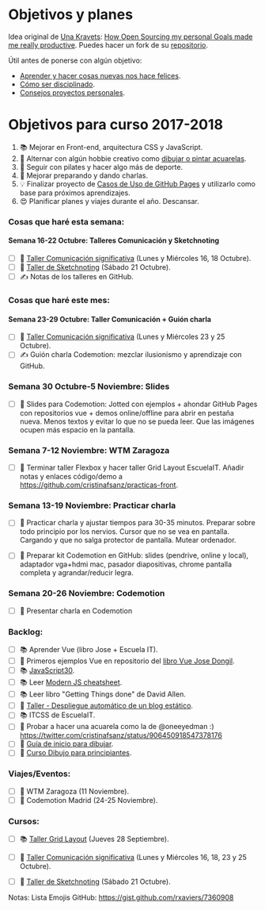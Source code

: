 Objetivos y planes
==============

Idea original de [Una Kravets](https://github.com/una): [How Open Sourcing my personal Goals made me really productive](https://una.im/personal-goals-guide/). Puedes hacer un fork de su [repositorio](https://github.com/una/personal-goals-starter).

Útil antes de ponerse con algún objetivo:

- [Aprender y hacer cosas nuevas nos hace felices](https://youtu.be/5XsKHEunOXs?t=2832).
- [Cómo ser disciplinado](https://www.youtube.com/watch?v=I6may1U-xKk).
- [Consejos proyectos personales](https://melies-hugo.js.org/post/practica-publica-aprende/).

# Objetivos para curso 2017-2018

1. 📚 Mejorar en Front-end, arquitectura CSS y JavaScript.
2. 🎨 Alternar con algún hobbie creativo como [dibujar o pintar acuarelas](https://twitter.com/cristinafsanz/status/903201156222115840).
3. 💃 Seguir con pilates y hacer algo más de deporte.
4. 🙊 Mejorar preparando y dando charlas.
5. 💡 Finalizar proyecto de [Casos de Uso de GitHub Pages](https://github.com/cristinafsanz/github-pages) y utilizarlo como base para próximos aprendizajes.
6. 😍 Planificar planes y viajes durante el año. Descansar.

### Cosas que haré esta semana:

#### Semana 16-22 Octubre: Talleres Comunicación y Sketchnoting
- [ ] 🙊 [Taller Comunicación significativa](http://lanavenodriza.com/comunicacion-significativa/) (Lunes y Miércoles 16, 18 Octubre).
- [ ] 🎨 [Taller de Sketchnoting](https://www.dibujandocharlas.com/taller-sketchnoting-madrid/) (Sábado 21 Octubre).
- [ ] ✍️ Notas de los talleres en GitHub.

### Cosas que haré este mes:

#### Semana 23-29 Octubre: Taller Comunicación + Guión charla
- [ ] 🙊 [Taller Comunicación significativa](http://lanavenodriza.com/comunicacion-significativa/) (Lunes y Miércoles 23 y 25 Octubre).
- [ ] ✍️ Guión charla Codemotion: mezclar ilusionismo y aprendizaje con GitHub.

### Semana 30 Octubre-5 Noviembre: Slides

- [ ] 🚀 Slides para Codemotion: Jotted con ejemplos + ahondar GitHub Pages con repositorios vue + demos online/offline para abrir en pestaña nueva. Menos textos y evitar lo que no se pueda leer. Que las imágenes ocupen más espacio en la pantalla.

### Semana 7-12 Noviembre: WTM Zaragoza

- [ ] 🚀 Terminar taller Flexbox y hacer taller Grid Layout EscuelaIT. Añadir notas y enlaces código/demo a https://github.com/cristinafsanz/practicas-front.

### Semana 13-19 Noviembre: Practicar charla

- [ ] 🙊 Practicar charla y ajustar tiempos para 30-35 minutos. Preparar sobre todo principio por los nervios. Cursor que no se vea en pantalla. Cargando y que no salga protector de pantalla. Mutear ordenador.

- [ ] 🚀 Preparar kit Codemotion en GitHub: slides (pendrive, online y local), adaptador vga+hdmi mac, pasador diapositivas, chrome pantalla completa y agrandar/reducir legra.

### Semana 20-26 Noviembre: Codemotion

- [ ] 🙊 Presentar charla en Codemotion

### Backlog:
- [ ] 📚 Aprender Vue (libro Jose + Escuela IT).
- [ ] 🚀 Primeros ejemplos Vue en repositorio del [libro Vue Jose Dongil](https://www.gitbook.com/book/jdonsan/desarrolla-aplicaciones-con-vuejs/details).
- [ ] 📚 [JavaScript30](https://javascript30.com/).
- [ ] 📚 Leer [Modern JS cheatsheet](https://github.com/mbeaudru/modern-js-cheatsheet).
- [ ] 📚 Leer libro "Getting Things done" de David Allen.
- [ ] 🚀 [Taller - Despliegue automático de un blog estático](https://moduslaborandi.net/2017/08/taller-despliegue-automatico-blog-estatico-i/).
- [ ] 📚 ITCSS de EscuelaIT.
- [ ] 🎨 Probar a hacer una acuarela como la de @oneeyedman :) https://twitter.com/cristinafsanz/status/906450918547378176
- [ ] 🎨 [Guía de inicio para dibujar](https://medium.com/personal-growth/a-quick-beginners-guide-to-drawing-58213877715e).
- [ ] 🎨 [Curso Dibujo para principiantes](https://www.domestika.org/es/courses/138-dibujo-para-principiantes-nivel-1/puno).

### Viajes/Eventos:

- [ ] 🚊 WTM Zaragoza (11 Noviembre).
- [ ] 🚊 Codemotion Madrid (24-25 Noviembre).

### Cursos:

- [ ] 📚 [Taller Grid Layout](https://escuela.it/cursos/taller-de-css-grid-layout) (Jueves 28 Septiembre).
- [ ] 🙊 [Taller Comunicación significativa](http://lanavenodriza.com/comunicacion-significativa/) (Lunes y Miércoles 16, 18, 23 y 25 Octubre).
- [ ] 🎨 [Taller de Sketchnoting](https://www.dibujandocharlas.com/taller-sketchnoting-madrid/) (Sábado 21 Octubre).


Notas: Lista Emojis GitHub: https://gist.github.com/rxaviers/7360908
